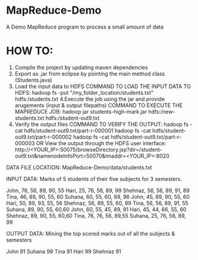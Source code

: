 # MapReduce-Demo
A Demo MapReduce program to process a small amount of data 

# HOW TO:

1. Compile the project by updating maven dependencies 
2. Export as .jar from eclipse by pointing the main method class (Students.java)
3. Load the input data to HDFS
    COMMAND TO LOAD THE INPUT DATA TO HDFS: 
    hadoop fs -put "/my_folder_location/students.txt" hdfs:/students.txt
4.Execute the job using the jar and provide arugements (input & output filepaths) 
    COMMAND TO EXECUTE THE MAPREDUCE JOB: 
    hadoop jar students-high-mark.jar hdfs:/new-students.txt hdfs:/student-out9.txt
5. Verify the output files
    COMMAND TO VERIFY THE OUTPUT:
    hadoop fs -cat hdfs/student-out9.txt/part-r-000001
    hadoop fs -cat hdfs/student-out9.txt/part-r-000002
    hadoop fs -cat hdfs/student-out9.txt/part-r-000003
                        OR 
View the output through the HDFS user interface:
http://<YOUR_IP>:50075/browseDirectory.jsp?dir=/student-out9.txt&namenodeInfoPort=50070&nnaddr=<YOUR_IP>:8020

DATA FILE LOCATION: 
MapReduce-Demo/data/students.txt

INPUT DATA: 
Marks of 5 students of their five subjects for 3 semesters. 

John, 76, 56, 89, 90, 55
Hari, 25, 76, 56, 89, 99
Shehnaz, 56, 56, 89, 91, 89
Tina, 46, 89, 90, 55, 60
Suhana, 60, 55, 60, 89, 96
John, 45, 89, 90, 55, 60
Hari, 50, 89, 93, 55, 56
Shehnaz, 56, 89, 55, 60, 89
Tina, 56, 56, 89, 91, 55
Suhana,  89, 90, 55, 60,60
John, 60, 55, 45, 89, 91
Hari, 45, 44, 66, 55, 60
Shehnaz,  89, 90, 55, 60,60
Tina, 76, 76, 56, 89,55
Suhana, 25, 76, 56, 89, 99


OUTPUT DATA:
Mining the top scored marks out of all the subjects & semesters

John	91
Suhana	99
Tina	91
Hari	99
Shehnaz	91
 

